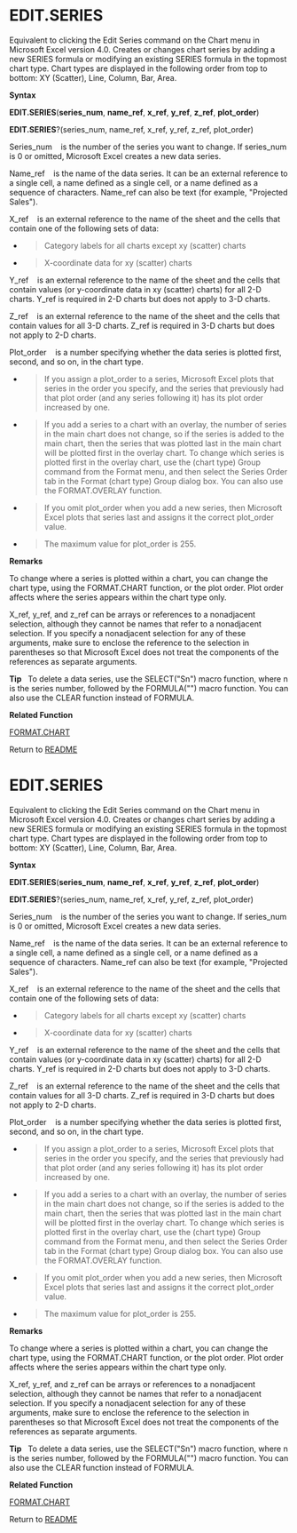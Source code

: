 # EDIT.SERIES

Equivalent to clicking the Edit Series command on the Chart menu in
Microsoft Excel version 4.0. Creates or changes chart series by adding a
new SERIES formula or modifying an existing SERIES formula in the
topmost chart type. Chart types are displayed in the following order
from top to bottom: XY (Scatter), Line, Column, Bar, Area.

**Syntax**

**EDIT.SERIES**(**series\_num**, **name\_ref**, **x\_ref**, **y\_ref**,
**z\_ref**, **plot\_order**)

**EDIT.SERIES**?(series\_num, name\_ref, x\_ref, y\_ref, z\_ref,
plot\_order)

Series\_num&nbsp;&nbsp;&nbsp;&nbsp;is the number of the series you want
to change. If series\_num is 0 or omitted, Microsoft Excel creates a new
data series.

Name\_ref&nbsp;&nbsp;&nbsp;&nbsp;is the name of the data series. It can
be an external reference to a single cell, a name defined as a single
cell, or a name defined as a sequence of characters. Name\_ref can also
be text (for example, "Projected Sales").

X\_ref&nbsp;&nbsp;&nbsp;&nbsp;is an external reference to the name of
the sheet and the cells that contain one of the following sets of data:

  - > Category labels for all charts except xy (scatter) charts

  - > X-coordinate data for xy (scatter) charts

Y\_ref&nbsp;&nbsp;&nbsp;&nbsp;is an external reference to the name of
the sheet and the cells that contain values (or y-coordinate data in xy
(scatter) charts) for all 2-D charts. Y\_ref is required in 2-D charts
but does not apply to 3-D charts.

Z\_ref&nbsp;&nbsp;&nbsp;&nbsp;is an external reference to the name of
the sheet and the cells that contain values for all 3-D charts. Z\_ref
is required in 3-D charts but does not apply to 2-D charts.

Plot\_order&nbsp;&nbsp;&nbsp;&nbsp;is a number specifying whether the
data series is plotted first, second, and so on, in the chart type.

  - > If you assign a plot\_order to a series, Microsoft Excel plots
    > that series in the order you specify, and the series that
    > previously had that plot order (and any series following it) has
    > its plot order increased by one.

  - > If you add a series to a chart with an overlay, the number of
    > series in the main chart does not change, so if the series is
    > added to the main chart, then the series that was plotted last in
    > the main chart will be plotted first in the overlay chart. To
    > change which series is plotted first in the overlay chart, use the
    > (chart type) Group command from the Format menu, and then select
    > the Series Order tab in the Format (chart type) Group dialog box.
    > You can also use the FORMAT.OVERLAY function.

  - > If you omit plot\_order when you add a new series, then Microsoft
    > Excel plots that series last and assigns it the correct
    > plot\_order value.

  - > The maximum value for plot\_order is 255.

**Remarks**

To change where a series is plotted within a chart, you can change the
chart type, using the FORMAT.CHART function, or the plot order. Plot
order affects where the series appears within the chart type only.

X\_ref, y\_ref, and z\_ref can be arrays or references to a nonadjacent
selection, although they cannot be names that refer to a nonadjacent
selection. If you specify a nonadjacent selection for any of these
arguments, make sure to enclose the reference to the selection in
parentheses so that Microsoft Excel does not treat the components of the
references as separate arguments.

**Tip**&nbsp;&nbsp;&nbsp;To delete a data series, use the SELECT("Sn")
macro function, where n is the series number, followed by the
FORMULA("") macro function. You can also use the CLEAR function instead
of FORMULA.

**Related Function**

[FORMAT.CHART](FORMAT.CHART.md)



Return to [README](README.md#E)

# EDIT.SERIES

Equivalent to clicking the Edit Series command on the Chart menu in
Microsoft Excel version 4.0. Creates or changes chart series by adding a
new SERIES formula or modifying an existing SERIES formula in the
topmost chart type. Chart types are displayed in the following order
from top to bottom: XY (Scatter), Line, Column, Bar, Area.

**Syntax**

**EDIT.SERIES**(**series\_num**, **name\_ref**, **x\_ref**, **y\_ref**,
**z\_ref**, **plot\_order**)

**EDIT.SERIES**?(series\_num, name\_ref, x\_ref, y\_ref, z\_ref,
plot\_order)

Series\_num&nbsp;&nbsp;&nbsp;&nbsp;is the number of the series you want
to change. If series\_num is 0 or omitted, Microsoft Excel creates a new
data series.

Name\_ref&nbsp;&nbsp;&nbsp;&nbsp;is the name of the data series. It can
be an external reference to a single cell, a name defined as a single
cell, or a name defined as a sequence of characters. Name\_ref can also
be text (for example, "Projected Sales").

X\_ref&nbsp;&nbsp;&nbsp;&nbsp;is an external reference to the name of
the sheet and the cells that contain one of the following sets of data:

  - > Category labels for all charts except xy (scatter) charts

  - > X-coordinate data for xy (scatter) charts

Y\_ref&nbsp;&nbsp;&nbsp;&nbsp;is an external reference to the name of
the sheet and the cells that contain values (or y-coordinate data in xy
(scatter) charts) for all 2-D charts. Y\_ref is required in 2-D charts
but does not apply to 3-D charts.

Z\_ref&nbsp;&nbsp;&nbsp;&nbsp;is an external reference to the name of
the sheet and the cells that contain values for all 3-D charts. Z\_ref
is required in 3-D charts but does not apply to 2-D charts.

Plot\_order&nbsp;&nbsp;&nbsp;&nbsp;is a number specifying whether the
data series is plotted first, second, and so on, in the chart type.

  - > If you assign a plot\_order to a series, Microsoft Excel plots
    > that series in the order you specify, and the series that
    > previously had that plot order (and any series following it) has
    > its plot order increased by one.

  - > If you add a series to a chart with an overlay, the number of
    > series in the main chart does not change, so if the series is
    > added to the main chart, then the series that was plotted last in
    > the main chart will be plotted first in the overlay chart. To
    > change which series is plotted first in the overlay chart, use the
    > (chart type) Group command from the Format menu, and then select
    > the Series Order tab in the Format (chart type) Group dialog box.
    > You can also use the FORMAT.OVERLAY function.

  - > If you omit plot\_order when you add a new series, then Microsoft
    > Excel plots that series last and assigns it the correct
    > plot\_order value.

  - > The maximum value for plot\_order is 255.

**Remarks**

To change where a series is plotted within a chart, you can change the
chart type, using the FORMAT.CHART function, or the plot order. Plot
order affects where the series appears within the chart type only.

X\_ref, y\_ref, and z\_ref can be arrays or references to a nonadjacent
selection, although they cannot be names that refer to a nonadjacent
selection. If you specify a nonadjacent selection for any of these
arguments, make sure to enclose the reference to the selection in
parentheses so that Microsoft Excel does not treat the components of the
references as separate arguments.

**Tip**&nbsp;&nbsp;&nbsp;To delete a data series, use the SELECT("Sn")
macro function, where n is the series number, followed by the
FORMULA("") macro function. You can also use the CLEAR function instead
of FORMULA.

**Related Function**

[FORMAT.CHART](FORMAT.CHART.md)



Return to [README](README.md#E)

